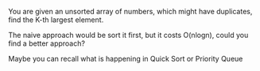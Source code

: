 You are given an unsorted array of numbers, which might have duplicates, find the K-th largest element.

The naive approach would be sort it first, but it costs O(nlogn), could you find a better approach?

Maybe you can recall what is happening in Quick Sort or Priority Queue

